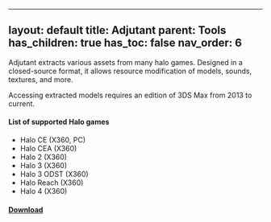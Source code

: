 
---
layout: default
title: Adjutant
parent: Tools
has_children: true
has_toc: false
nav_order: 6
---

Adjutant extracts various assets from many halo games. Designed in a closed-source format, it allows resource modification of models, sounds, textures, and more.

Accessing extracted models requires an edition of 3DS Max from 2013 to current.

#### List of supported Halo games
* Halo CE (X360, PC)
* Halo CEA (X360)
* Halo 2 (X360)
* Halo 3 (X360)
* Halo 3 ODST (X360)
* Halo Reach (X360)
* Halo 4 (X360)

#### [Download](http://forum.halomaps.org/index.cfm?page=topic&topicID=45590)

